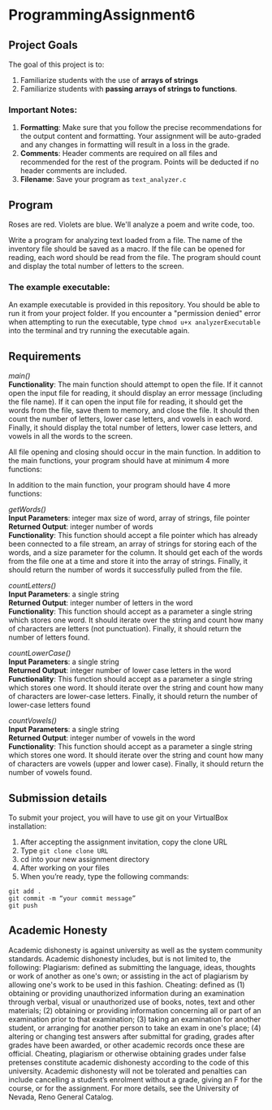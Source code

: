 # ProgrammingAssignment6

## Project Goals
The goal of this project is to:
1.	Familiarize students with the use of **arrays of strings**
2.  Familiarize students with **passing arrays of strings to functions**.
### Important Notes:
1.	**Formatting**: Make sure that you follow the precise recommendations for the output content and formatting. Your assignment will be auto-graded and any changes in formatting will result in a loss in the grade.
2.	**Comments**: Header comments are required on all files and recommended for the rest of the program. Points will be deducted if no header comments are included.
3.	**Filename**: Save your program as ```text_analyzer.c```

## Program
Roses are red. Violets are blue. We'll analyze a poem and write code, too.  

Write a program for analyzing text loaded from a file. The name of the inventory file should be saved as a macro. If the file can be opened for reading, each word should be read from the file. The program should count and display the total number of letters to the screen.

### The example executable:
An example executable is provided in this repository. You should be able to run it from your project folder.
If you encounter a "permission denied" error when attempting to run the executable, type ```chmod u+x analyzerExecutable``` into the terminal and try running the executable again.

## Requirements
*main()*  
**Functionality**: The main function should attempt to open the file. If it cannot open the input file for reading, it should display an error message (including the file name). If it can open the input file for reading, it should get the words from the file, save them to memory, and close the file. It should then count the number of letters, lower case letters, and vowels in each word. Finally, it should display the total number of letters, lower case letters, and vowels in all the words to the screen. 

All file opening and closing should occur in the main function. In addition to the main functions, your program should have at minimum 4 more functions:

In addition to the main function, your program should have 4 more functions:  

*getWords()*  
**Input Parameters**: integer max size of word, array of strings, file pointer  
**Returned Output**: integer number of words  
**Functionality**: This function should accept a file pointer which has already been connected to a file stream, an array of strings for storing each of the words, and a size parameter for the column. It should get each of the words from the file one at a time and store it into the array of strings. Finally, it should return the number of words it successfully pulled from the file.  

*countLetters()*  
**Input Parameters**: a single string  
**Returned Output**: integer number of letters in the word  
**Functionality**: This function should accept as a parameter a single string which stores one word. It should iterate over the string and count how many of characters are letters (not punctuation). Finally, it should return the number of letters found. 

*countLowerCase()*  
**Input Parameters**: a single string  
**Returned Output**: integer number of lower case letters in the word  
**Functionality**: This function should accept as a parameter a single string which stores one word. It should iterate over the string and count how many of characters are lower-case letters. Finally, it should return the number of lower-case letters found  

*countVowels()*  
**Input Parameters**: a single string  
**Returned Output**: integer number of vowels in the word  
**Functionality**: This function should accept as a parameter a single string which stores one word. It should iterate over the string and count how many of characters are vowels (upper and lower case). Finally, it should return the number of vowels found.  

## Submission details
To submit your project, you will have to use git on your VirtualBox installation:
1.	After accepting the assignment invitation, copy the clone URL
2.	Type 
```git clone clone URL```
3.	cd into your new assignment directory
4.	After working on your files
5.	When you’re ready, type the following commands: 
```
git add .
git commit -m “your commit message”
git push
```
## Academic Honesty
Academic dishonesty is against university as well as the system community standards. Academic dishonesty includes, but is not limited to, the following:
Plagiarism: defined as submitting the language, ideas, thoughts or work of another as one's own; or assisting in the act of plagiarism by allowing one's work to be used in this fashion.
Cheating: defined as (1) obtaining or providing unauthorized information during an examination through verbal, visual or unauthorized use of books, notes, text and other materials; (2) obtaining or providing information concerning all or part of an examination prior to that examination; (3) taking an examination for another student, or arranging for another person to take an exam in one's place; (4) altering or changing test answers after submittal for grading, grades after grades have been awarded, or other academic records once these are official.
Cheating, plagiarism or otherwise obtaining grades under false pretenses constitute academic
dishonesty according to the code of this university. Academic dishonesty will not be tolerated and
penalties can include cancelling a student’s enrolment without a grade, giving an F for the course, or for the assignment. For more details, see the University of Nevada, Reno General Catalog.
